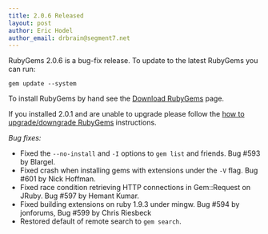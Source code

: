 ```yaml
---
title: 2.0.6 Released
layout: post
author: Eric Hodel
author_email: drbrain@segment7.net
---
```


RubyGems 2.0.6 is a bug-fix release.  To update to the latest RubyGems you can
run:

    gem update --system

To install RubyGems by hand see the [Download RubyGems][download] page.

If you installed 2.0.1 and are unable to upgrade please follow the [how to
upgrade/downgrade RubyGems][upgrading] instructions.

_Bug fixes:_

* Fixed the `--no-install` and `-I` options to `gem list` and friends.  Bug #593 by Blargel.
* Fixed crash when installing gems with extensions under the `-V` flag.  Bug #601 by Nick Hoffman.
* Fixed race condition retrieving HTTP connections in Gem::Request on JRuby.  Bug #597 by Hemant Kumar.
* Fixed building extensions on ruby 1.9.3 under mingw.  Bug #594 by jonforums, Bug #599 by Chris Riesbeck
* Restored default of remote search to `gem search`.

[download]: http://rubygems.org/pages/download
[upgrading]: http://rubygems.rubyforge.org/rubygems-update/UPGRADING_rdoc.html

